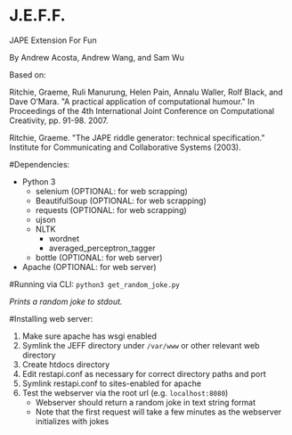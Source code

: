 # J.E.F.F.
JAPE Extension For Fun

By Andrew Acosta, Andrew Wang, and Sam Wu

Based on:

Ritchie, Graeme, Ruli Manurung, Helen Pain, Annalu Waller, Rolf Black, and Dave O’Mara. "A practical application of computational humour." In Proceedings of the 4th International Joint Conference on Computational Creativity, pp. 91-98. 2007.

Ritchie, Graeme. "The JAPE riddle generator: technical specification." Institute for Communicating and Collaborative Systems (2003).

#Dependencies:
- Python 3
  - selenium (OPTIONAL: for web scrapping)
  - BeautifulSoup (OPTIONAL: for web scrapping)
  - requests (OPTIONAL: for web scrapping)
  - ujson
  - NLTK
    - wordnet
    - averaged_perceptron_tagger
  - bottle (OPTIONAL: for web server)
- Apache (OPTIONAL: for web server)

#Running via CLI:
`python3 get_random_joke.py`

*Prints a random joke to stdout.*

#Installing web server:
1. Make sure apache has wsgi enabled
2. Symlink the JEFF directory under `/var/www` or other relevant web directory
3. Create htdocs directory
4. Edit restapi.conf as necessary for correct directory paths and port
5. Symlink restapi.conf to sites-enabled for apache
6. Test the webserver via the root url (e.g. `localhost:8080`)
   - Webserver should return a random joke in text string format
   - Note that the first request will take a few minutes as the webserver initializes with jokes


